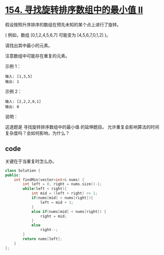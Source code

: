 # [154. 寻找旋转排序数组中的最小值 II](https://leetcode-cn.com/problems/find-minimum-in-rotated-sorted-array-ii/)

假设按照升序排序的数组在预先未知的某个点上进行了旋转。

( 例如，数组 [0,1,2,4,5,6,7] 可能变为 [4,5,6,7,0,1,2] )。

请找出其中最小的元素。

注意数组中可能存在重复的元素。

示例 1：

    输入: [1,3,5]
    输出: 1
示例 2：

    输入: [2,2,2,0,1]
    输出: 0
说明：

这道题是 寻找旋转排序数组中的最小值 的延伸题目。
允许重复会影响算法的时间复杂度吗？会如何影响，为什么？

## code

关键在于当重复时怎么办。

```c++
class Solution {
public:
    int findMin(vector<int>& nums) {
        int left = 0, right = nums.size()-1;
        while(left < right){
            int mid = (left + right) >> 1;
            if(nums[mid] > nums[right]){
                left = mid + 1;
            }
            else if(nums[mid] < nums[right]) {
                right = mid;
            }
            else 
                right--;
        }
        return nums[left];
    }
};
```
